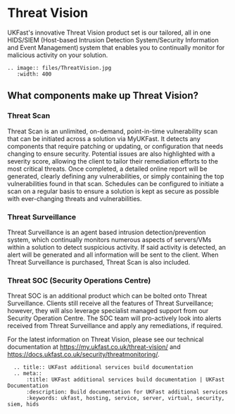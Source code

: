 # Threat Vision
UKFast's innovative Threat Vision product set is our tailored, all in one HIDS/SIEM (Host-based Intrusion Detection System/Security Information and Event Management) system that enables you to continually monitor for malicious activity on your solution.

```eval_rst
.. image:: files/ThreatVision.jpg
   :width: 400
```

## What components make up Threat Vision?

### Threat Scan
Threat Scan is an unlimited, on-demand, point-in-time vulnerability scan that can be initiated across a solution via MyUKFast. It detects any components that require patching or updating, or configuration that needs changing to ensure security. Potential issues are also highlighted with a severity score, allowing the client to tailor their remediation efforts to the most critical threats. Once completed, a detailed online report will be generated, clearly defining any vulnerabilities, or simply containing the top vulnerabilities found in that scan. Schedules can be configured to initiate a scan on a regular basis to ensure a solution is kept as secure as possible with ever-changing threats and vulnerabilities.

### Threat Surveillance
Threat Surveillance is an agent based intrusion detection/prevention system, which continually monitors numerous aspects of servers/VMs within a solution to detect suspicious activity. If said activity is detected, an alert will be generated and all information will be sent to the client. When Threat Surveillance is purchased, Threat Scan is also included.

### Threat SOC (Security Operations Centre)
Threat SOC is an additional product which can be bolted onto Threat Surveillance. Clients still receive all the features of Threat Surveillance; however, they will also leverage specialist managed support from our Security Operation Centre. The SOC team will pro-actively look into alerts received from Threat Surveillance and apply any remediations, if required.

For the latest information on Threat Vision, please see our technical documentation at <https://my.ukfast.co.uk/threat-vision/> and <https://docs.ukfast.co.uk/security/threatmonitoring/>.

```eval_rst
  .. title:: UKFast additional services build documentation
  .. meta::
      :title: UKFast additional services build documentation | UKFast Documentation
      :description: Build documentation for UKFast additional services
      :keywords: ukfast, hosting, service, server, virtual, security, siem, hids
```

